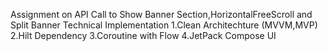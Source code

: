 Assignment on API Call to Show Banner Section,HorizontalFreeScroll and Split Banner
 Technical Implementation
 1.Clean Architechture (MVVM,MVP)
 2.Hilt Dependency
 3.Coroutine with Flow
 4.JetPack Compose UI
